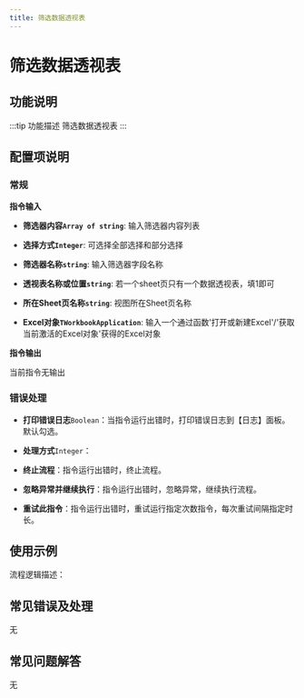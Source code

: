 ```yaml
---
title: 筛选数据透视表
---
```


# 筛选数据透视表

## 功能说明

:::tip 功能描述
筛选数据透视表
:::

## 配置项说明

### 常规

**指令输入**

- **筛选器内容`Array of string`**: 输入筛选器内容列表

- **选择方式`Integer`**: 可选择全部选择和部分选择

- **筛选器名称`string`**: 输入筛选器字段名称

- **透视表名称或位置`string`**: 若一个sheet页只有一个数据透视表，填1即可

- **所在Sheet页名称`string`**: 视图所在Sheet页名称

- **Excel对象`TWorkbookApplication`**: 输入一个通过函数'打开或新建Excel'/'获取当前激活的Excel对象'获得的Excel对象


**指令输出**

当前指令无输出

### 错误处理

- **打印错误日志**`Boolean`：当指令运行出错时，打印错误日志到【日志】面板。默认勾选。

- **处理方式**`Integer`：

 - **终止流程**：指令运行出错时，终止流程。

 - **忽略异常并继续执行**：指令运行出错时，忽略异常，继续执行流程。

 - **重试此指令**：指令运行出错时，重试运行指定次数指令，每次重试间隔指定时长。

## 使用示例

流程逻辑描述：

## 常见错误及处理

无

## 常见问题解答

无

